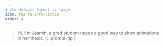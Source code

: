 ```yaml
---
# the default layout is 'page'
icon: fas fa-info-circle
order: 4
---
```


> Hi, I'm Jasmin, a grad student needs a good way to show animations in her thesis.
{: .prompt-tip }
